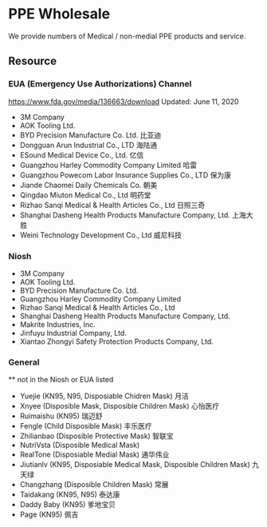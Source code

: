 # PPE Wholesale

We provide numbers of Medical / non-medial PPE products and service.

## Resource

### EUA (Emergency Use Authorizations) Channel

<https://www.fda.gov/media/136663/download>
Updated: June 11, 2020

- 3M Company
- AOK Tooling Ltd.
- BYD Precision Manufacture Co. Ltd. 比亚迪
- Dongguan Arun Industrial Co., LTD 海陆通
- ESound Medical Device Co., Ltd. 亿信
- Guangzhou Harley Commodity Company Limited 哈雷
- Guangzhou Powecom Labor Insurance Supplies Co., LTD 保为康
- Jiande Chaomei Daily Chemicals Co. 朝美
- Qingdao Miuton Medical Co., Ltd 明药堂
- Rizhao Sanqi Medical & Health Articles Co., Ltd 日照三奇
- Shanghai Dasheng Health Products Manufacture Company, Ltd. 上海大胜
- Weini Technology Development Co., Ltd 威尼科技

### Niosh

- 3M Company
- AOK Tooling Ltd.
- BYD Precision Manufacture Co. Ltd.
- Guangzhou Harley Commodity Company Limited
- Rizhao Sanqi Medical & Health Articles Co., Ltd
- Shanghai Dasheng Health Products Manufacture Company, Ltd.
- Makrite Industries, Inc.
- Jinfuyu Industrial Company, Ltd.
- Xiantao Zhongyi Safety Protection Products Company, Ltd.

### General

\*\* not in the Niosh or EUA listed

- Yuejie (KN95, N95, Disposiable Chidren Mask) 月洁
- Xnyee (Disposible Mask, Disposible Children Mask) 心怡医疗
- Ruimaishu (KN95) 瑞迈舒
- Fengle (Child Disposible Mask) 丰乐医疗
- Zhilianbao (Disposible Protective Mask) 智联宝
- NutriVsta (Disposible Medical Mask)
- RealTone (Disposiable Medial Mask) 通华伟业
- Jiutianlv (KN95, Disposiable Medical Mask, Disposible Children Mask) 九天绿
- Changzhang (Disposible Children Mask) 常展
- Taidakang (KN95, N95) 泰达康
- Daddy Baby (KN95) 爹地宝贝
- Page (KN95) 佩吉

